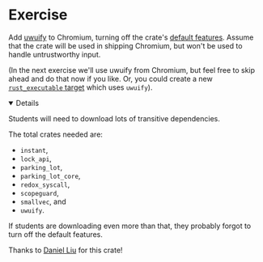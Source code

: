 # Exercise

Add [uwuify][0] to Chromium, turning off the crate's [default features][1].
Assume that the crate will be used in shipping Chromium, but won't be used to
handle untrustworthy input.

(In the next exercise we'll use uwuify from Chromium, but feel free to skip
ahead and do that now if you like. Or, you could create a new
[`rust_executable` target][2] which uses `uwuify`).

<details open='true'>

Students will need to download lots of transitive dependencies.

The total crates needed are:

- `instant`,
- `lock_api`,
- `parking_lot`,
- `parking_lot_core`,
- `redox_syscall`,
- `scopeguard`,
- `smallvec`, and
- `uwuify`.

If students are downloading even more than that, they probably forgot to turn
off the default features.

Thanks to [Daniel Liu][3] for this crate!

</details>

[0]: https://crates.io/crates/uwuify
[1]: https://doc.rust-lang.org/cargo/reference/features.html#the-default-feature
[2]: https://source.chromium.org/chromium/chromium/src/+/main:build/rust/rust_executable.gni
[3]: https://github.com/Daniel-Liu-c0deb0t
